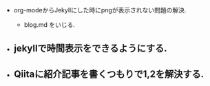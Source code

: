 -   org-modeからJekyllにした時にpngが表示されない問題の解決.
    -   blog.md をいじる.
-   jekyllで時間表示をできるようにする.
    -   

-   Qiitaに紹介記事を書くつもりで1,2を解決する.
    -   
